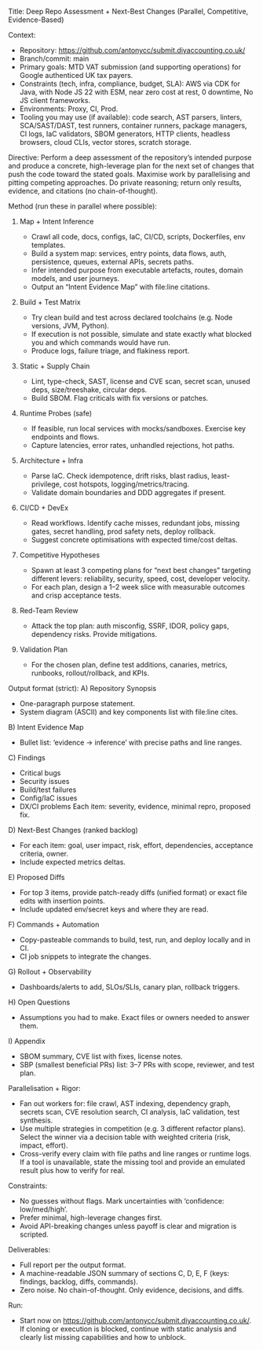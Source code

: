 Title: Deep Repo Assessment + Next-Best Changes (Parallel, Competitive, Evidence-Based)

Context:
- Repository: https://github.com/antonycc/submit.diyaccounting.co.uk/
- Branch/commit: main
- Primary goals: MTD VAT submission (and supporting operations) for Google authenticed UK tax payers.
- Constraints (tech, infra, compliance, budget, SLA): AWS via CDK for Java, with Node JS 22 with ESM, near zero cost at rest, 0 downtime, No JS client frameworks.
- Environments: Proxy, CI, Prod.
- Tooling you may use (if available): code search, AST parsers, linters, SCA/SAST/DAST, test runners, container runners, package managers, CI logs, IaC validators, SBOM generators, HTTP clients, headless browsers, cloud CLIs, vector stores, scratch storage.

Directive:
Perform a deep assessment of the repository’s intended purpose and produce a concrete, high-leverage plan for the next set of changes that push the code toward the stated goals. Maximise work by parallelising and pitting competing approaches. Do private reasoning; return only results, evidence, and citations (no chain-of-thought).

Method (run these in parallel where possible):
1) Map + Intent Inference
    - Crawl all code, docs, configs, IaC, CI/CD, scripts, Dockerfiles, env templates.
    - Build a system map: services, entry points, data flows, auth, persistence, queues, external APIs, secrets paths.
    - Infer intended purpose from executable artefacts, routes, domain models, and user journeys.
    - Output an “Intent Evidence Map” with file:line citations.

2) Build + Test Matrix
    - Try clean build and test across declared toolchains (e.g. Node versions, JVM, Python).
    - If execution is not possible, simulate and state exactly what blocked you and which commands would have run.
    - Produce logs, failure triage, and flakiness report.

3) Static + Supply Chain
    - Lint, type-check, SAST, license and CVE scan, secret scan, unused deps, size/treeshake, circular deps.
    - Build SBOM. Flag criticals with fix versions or patches.

4) Runtime Probes (safe)
    - If feasible, run local services with mocks/sandboxes. Exercise key endpoints and flows.
    - Capture latencies, error rates, unhandled rejections, hot paths.

5) Architecture + Infra
    - Parse IaC. Check idempotence, drift risks, blast radius, least-privilege, cost hotspots, logging/metrics/tracing.
    - Validate domain boundaries and DDD aggregates if present.

6) CI/CD + DevEx
    - Read workflows. Identify cache misses, redundant jobs, missing gates, secret handling, prod safety nets, deploy rollback.
    - Suggest concrete optimisations with expected time/cost deltas.

7) Competitive Hypotheses
    - Spawn at least 3 competing plans for “next best changes” targeting different levers: reliability, security, speed, cost, developer velocity.
    - For each plan, design a 1–2 week slice with measurable outcomes and crisp acceptance tests.

8) Red-Team Review
    - Attack the top plan: auth misconfig, SSRF, IDOR, policy gaps, dependency risks. Provide mitigations.

9) Validation Plan
    - For the chosen plan, define test additions, canaries, metrics, runbooks, rollout/rollback, and KPIs.

Output format (strict):
A) Repository Synopsis
- One-paragraph purpose statement.
- System diagram (ASCII) and key components list with file:line cites.

B) Intent Evidence Map
- Bullet list: ‘evidence → inference’ with precise paths and line ranges.

C) Findings
- Critical bugs
- Security issues
- Build/test failures
- Config/IaC issues
- DX/CI problems
  Each item: severity, evidence, minimal repro, proposed fix.

D) Next-Best Changes (ranked backlog)
- For each item: goal, user impact, risk, effort, dependencies, acceptance criteria, owner.
- Include expected metrics deltas.

E) Proposed Diffs
- For top 3 items, provide patch-ready diffs (unified format) or exact file edits with insertion points.
- Include updated env/secret keys and where they are read.

F) Commands + Automation
- Copy-pasteable commands to build, test, run, and deploy locally and in CI.
- CI job snippets to integrate the changes.

G) Rollout + Observability
- Dashboards/alerts to add, SLOs/SLIs, canary plan, rollback triggers.

H) Open Questions
- Assumptions you had to make. Exact files or owners needed to answer them.

I) Appendix
- SBOM summary, CVE list with fixes, license notes.
- SBP (smallest beneficial PRs) list: 3–7 PRs with scope, reviewer, and test plan.

Parallelisation + Rigor:
- Fan out workers for: file crawl, AST indexing, dependency graph, secrets scan, CVE resolution search, CI analysis, IaC validation, test synthesis.
- Use multiple strategies in competition (e.g. 3 different refactor plans). Select the winner via a decision table with weighted criteria (risk, impact, effort).
- Cross-verify every claim with file paths and line ranges or runtime logs. If a tool is unavailable, state the missing tool and provide an emulated result plus how to verify for real.

Constraints:
- No guesses without flags. Mark uncertainties with ‘confidence: low/med/high’.
- Prefer minimal, high-leverage changes first.
- Avoid API-breaking changes unless payoff is clear and migration is scripted.

Deliverables:
- Full report per the output format.
- A machine-readable JSON summary of sections C, D, E, F (keys: findings, backlog, diffs, commands).
- Zero noise. No chain-of-thought. Only evidence, decisions, and diffs.

Run:
- Start now on https://github.com/antonycc/submit.diyaccounting.co.uk/. If cloning or execution is blocked, continue with static analysis and clearly list missing capabilities and how to unblock.
